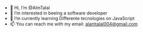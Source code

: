 - 👋 Hi, I’m @AlmTalal
- 👀 I’m interested in beeing a software developer
- 🌱 I’m currently learning Differente tecnologies on JavaScript
- 📫 You can reach me with my email: alamtalal004@gmail.com
